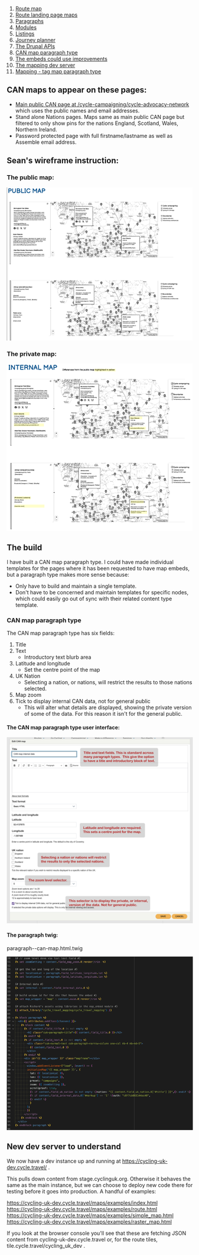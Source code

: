 1. [Route map](route-content-type.md)
2. [Route landing page maps](route-landing-page-content-type.md)
3. [Paragraphs](paragraph-embeds.md)
4. [Modules](relevant-modules.md)
5. [Listings](listing-pages.md)
6. [Journey planner](journey-planner.md)
7. [The Drupal APIs](api.md)
8. [CAN map paragraph type](can.md)
9. [The embeds could use improvements](embed-improvement-notes.md)
10. [The mapping dev server](devserver.md)
11. [Mapping - tag map paragraph type](tagmap.md)

## CAN maps to appear on these pages:

- [Main public CAN page at /cycle-campaigning/cycle-advocacy-network](https://www.cyclinguk.org/cycle-campaigning/cycle-advocacy-network) which uses the public names and email addresses.
- Stand alone Nations pages. Maps same as main public CAN page but filtered to only show pins for the nations England, Scotland, Wales, Northern Ireland.
- Password protected page with full firstname/lastname as well as Assemble email address.

## Sean's wireframe instruction:

### The public map:
![public-map-sean](assets/public-map-sean.png)

### The private map:
![private-map-sean](assets/private-map-sean.png)

## The build

I have built a CAN map paragraph type.  I could have made individual templates for the pages where it has been requested to have map embeds, but a paragraph type makes more sense because:
* Only have to build and maintain a single template.
* Don't have to be concerned and maintain templates for specific nodes, which could easily go out of sync with their related content type template.

###  CAN map paragraph type
The CAN map paragraph type has six fields:
1. Title
2. Text
    *   Introductory text blurb area
3. Latitude and longitude
    *   Set the centre point of the map
4. UK Nation
    *   Selecting a nation, or nations, will restrict the results to those nations selected.
5. Map zoom
6. Tick to display internal CAN data, not for general public
    *   This will alter what details are displayed, showing the private version of some of the data. For this reason it isn't for the general public.

#### The CAN map paragraph type user interface:
![CAN-map-paragraph-type](assets/CAN-map-paragraph-type.png)

#### The paragraph twig:

paragraph--can-map.html.twig

![can-paragraph-twig](assets/can-paragraph-twig.png)


## New dev server to understand

We now have a dev instance up and running at https://cycling-uk-dev.cycle.travel/ .

This pulls down content from stage.cyclinguk.org. Otherwise it behaves the same as the main instance, but we can choose to deploy new code there for testing before it goes into production. A handful of examples:

https://cycling-uk-dev.cycle.travel/maps/examples/index.html
https://cycling-uk-dev.cycle.travel/maps/examples/route.html
https://cycling-uk-dev.cycle.travel/maps/examples/simple_map.html
https://cycling-uk-dev.cycle.travel/maps/examples/raster_map.html

If you look at the browser console you'll see that these are fetching JSON content from cycling-uk-dev.cycle.travel or, for the route tiles, tile.cycle.travel/cycling_uk_dev .
